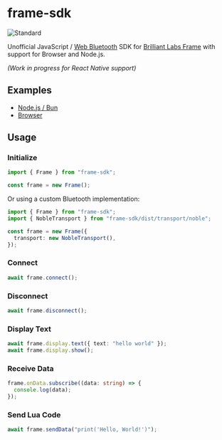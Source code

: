 # frame-sdk

![Standard](https://img.shields.io/badge/code_style-standard-brightgreen.svg) 

Unofficial JavaScript / [Web Bluetooth](https://github.com/WebBluetoothCG/web-bluetooth) SDK for [Brilliant Labs Frame](https://docs.brilliant.xyz/frame/building-apps) with support for Browser and Node.js.

_(Work in progress for React Native support)_

## Examples

- [Node.js / Bun](./example/node/index.ts)
- [Browser](./example/vite/src/main.ts)

## Usage

### Initialize

```ts
import { Frame } from "frame-sdk";

const frame = new Frame();
```

Or using a custom Bluetooth implementation:

```ts
import { Frame } from "frame-sdk";
import { NobleTransport } from "frame-sdk/dist/transport/noble";

const frame = new Frame({
  transport: new NobleTransport(),
});
```

### Connect

```ts
await frame.connect();
```

### Disconnect

```ts
await frame.disconnect();
```

### Display Text

```ts
await frame.display.text({ text: "hello world" });
await frame.display.show();
```

### Receive Data

```ts
frame.onData.subscribe((data: string) => {
  console.log(data);
});
```

### Send Lua Code

```ts
await frame.sendData("print('Hello, World!')");
```
